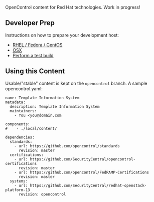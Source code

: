 OpenControl content for Red Hat technologies. Work in progress!

## Developer Prep
Instructions on how to prepare your development host:
- [RHEL / Fedora / CentOS](https://github.com/opencontrol/RedHat/blob/master/README-hostprep.md#red-hat-enterprise-linux-centos-fedora)
- [OSX](https://github.com/opencontrol/RedHat/blob/master/README-hostprep.md#osx)
- [Perform a test build](https://github.com/opencontrol/RedHat/blob/master/README-hostprep.md#perform-a-test-build)

## Using this Content
Usable/"stable" content is kept on the ``opencontrol`` branch. A sample opencontrol.yaml:
`````
name: Template Information System
metadata:
  description: Template Information System
  maintainers:
    - You <you@domain.com

components:
#    - ./local/content/

dependencies:
  standards:
    - url: https://github.com/opencontrol/standards
      revision: master
  certifications:
    - url: https://github.com/SecurityCentral/opencontrol-certifications
      revision: master
    - url: https://github.com/opencontrol/FedRAMP-Certifications
      revision: master
  systems:
    - url: https://github.com/SecurityCentral/redhat-openstack-platform-13
      revision: opencontrol
`````
